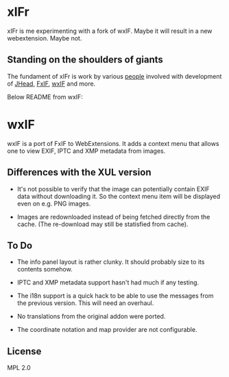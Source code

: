 # xIFr

xIFr is me experimenting with a fork of wxIF. Maybe it will result in a new webextension. Maybe not. 

## Standing on the shoulders of giants
The fundament of xIFr is work by various [people](https://raw.githubusercontent.com/StigNygaard/xIFr/master/AUTHORS) involved with development of [JHead](http://www.sentex.net/~mwandel/jhead/), [FxIF](https://code.google.com/archive/p/fxif/), [wxIF](https://github.com/gcp/wxif) and more.

Below README from wxIF:

# wxIF

wxIF is a port of FxIF to WebExtensions. It adds a context menu that
allows one to view EXIF, IPTC and XMP metadata from images.

## Differences with the XUL version

* It's not possible to verify that the image can potentially contain
  EXIF data without downloading it. So the context menu item will be
  displayed even on e.g. PNG images.

* Images are redownloaded instead of being fetched directly from the
  cache. (The re-download may still be statisfied from cache).

## To Do

* The info panel layout is rather clunky. It should probably size to
  its contents somehow.

* IPTC and XMP metadata support hasn't had much if any testing.

* The i18n support is a quick hack to be able to use the messages
  from the previous version. This will need an overhaul.

* No translations from the original addon were ported.

* The coordinate notation and map provider are not configurable.

## License

MPL 2.0
